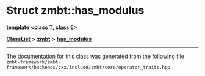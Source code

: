 

# Struct zmbt::has\_modulus

**template &lt;class T, class E&gt;**



[**ClassList**](annotated.md) **>** [**zmbt**](namespacezmbt.md) **>** [**has\_modulus**](structzmbt_1_1has__modulus.md)







































































------------------------------
The documentation for this class was generated from the following file `zmbt-framework/zmbt-framework/backends/cxx/include/zmbt/core/operator_traits.hpp`

